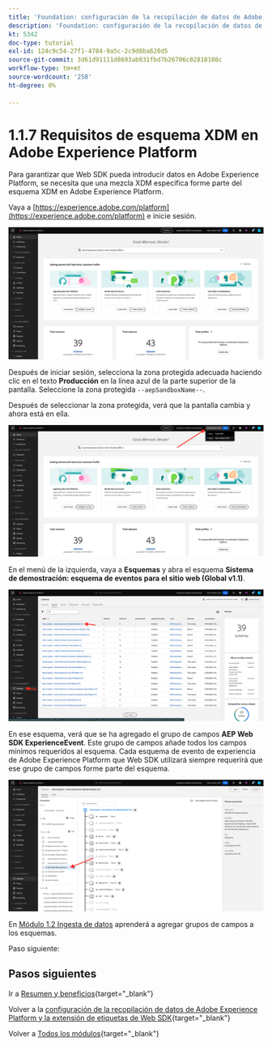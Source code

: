 ```yaml
---
title: 'Foundation: configuración de la recopilación de datos de Adobe Experience Platform y la extensión de Web SDK: requisitos de esquema XDM en Adobe Experience Platform'
description: 'Foundation: configuración de la recopilación de datos de Adobe Experience Platform y la extensión de Web SDK: requisitos de esquema XDM en Adobe Experience Platform'
kt: 5342
doc-type: tutorial
exl-id: 124c9c54-27f1-4784-9a5c-2c9d8ba620d5
source-git-commit: 3d61d91111d8693ab031fbd7b26706c02818108c
workflow-type: tm+mt
source-wordcount: '258'
ht-degree: 0%

---
```


# 1.1.7 Requisitos de esquema XDM en Adobe Experience Platform

Para garantizar que Web SDK pueda introducir datos en Adobe Experience Platform, se necesita que una mezcla XDM específica forme parte del esquema XDM en Adobe Experience Platform.

Vaya a [https://experience.adobe.com/platform](https://experience.adobe.com/platform) e inicie sesión.

![Depurador de AEP](./images/exp1.png)

Después de iniciar sesión, selecciona la zona protegida adecuada haciendo clic en el texto **Producción** en la línea azul de la parte superior de la pantalla. Seleccione la zona protegida `--aepSandboxName--`.

Después de seleccionar la zona protegida, verá que la pantalla cambia y ahora está en ella.

![Depurador de AEP](./images/exp2.png)

En el menú de la izquierda, vaya a **Esquemas** y abra el esquema **Sistema de demostración: esquema de eventos para el sitio web (Global v1.1)**.

![Depurador de AEP](./images/exp3.png)

En ese esquema, verá que se ha agregado el grupo de campos **AEP Web SDK ExperienceEvent**. Este grupo de campos añade todos los campos mínimos requeridos al esquema. Cada esquema de evento de experiencia de Adobe Experience Platform que Web SDK utilizará siempre requerirá que ese grupo de campos forme parte del esquema.

![Depurador de AEP](./images/exp4.png)

En [Módulo 1.2 Ingesta de datos](./../dc1.2/data-ingestion.md) aprenderá a agregar grupos de campos a los esquemas.

Paso siguiente:

## Pasos siguientes

Ir a [Resumen y beneficios](./summary.md){target="_blank"}

Volver a la [configuración de la recopilación de datos de Adobe Experience Platform y la extensión de etiquetas de Web SDK](./data-ingestion-launch-web-sdk.md){target="_blank"}

Volver a [Todos los módulos](./../../../../overview.md){target="_blank"}
